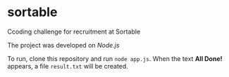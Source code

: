 # sortable
Ccoding challenge for recruitment at Sortable

The project was developed on *Node.js*

To run, clone this repository and run `node app.js`.
When the text **All Done!** appears, a file `result.txt` will be created.